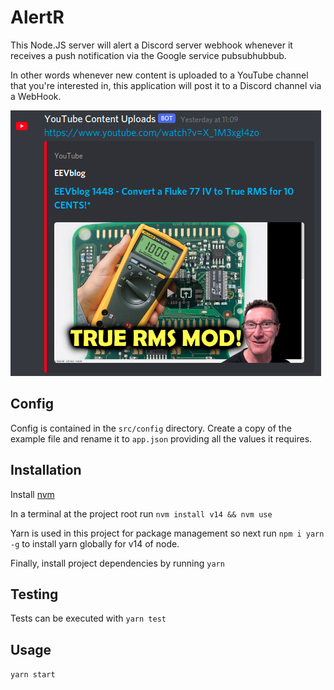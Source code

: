 # AlertR

This Node.JS server will alert a Discord server webhook whenever it receives a push notification via the Google service pubsubhubbub.

In other words whenever new content is uploaded to a YouTube channel that you're interested in, this application will post it to a Discord channel via a WebHook.

![AlertR in action](images/discord.png "AlertR Example")

## Config

Config is contained in the `src/config` directory. Create a copy of the example file and rename it to `app.json` providing all the values it requires.

## Installation
Install [nvm](https://github.com/nvm-sh/nvm)

In a terminal at the project root run `nvm install v14 && nvm use`

Yarn is used in this project for package management so next run `npm i yarn -g` to install yarn globally for v14 of node.

Finally, install project dependencies by running `yarn`
## Testing

Tests can be executed with `yarn test`

## Usage
`yarn start`